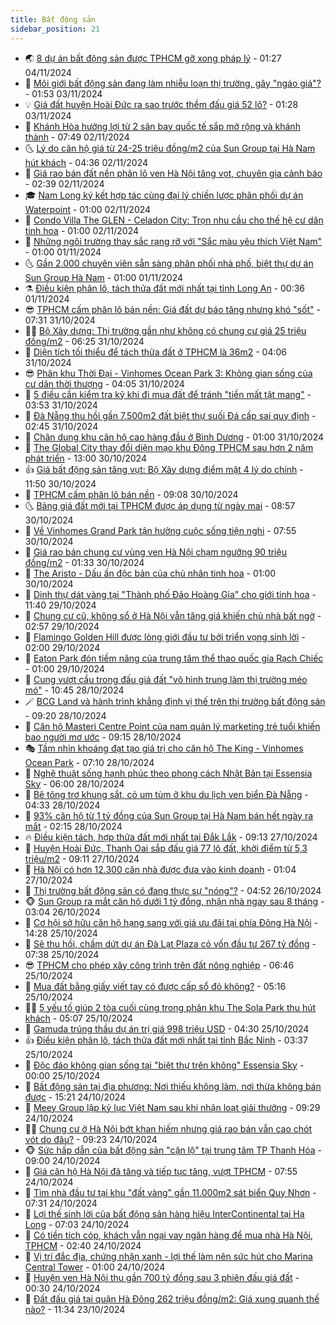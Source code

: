```yaml
---
title: Bất động sản
sidebar_position: 21
---
```


<!-- dantri-bat-dong-san:START -->
- 🌏 [8 dự án bất động sản được TPHCM gỡ xong pháp lý](https://dantri.com.vn/bat-dong-san/8-du-an-bat-dong-san-duoc-tphcm-go-xong-phap-ly-20241104081025992.htm) - 01:27 04/11/2024
- 👹 [Môi giới bất động sản đang làm nhiễu loạn thị trường, gây &quot;ngáo giá&quot;?](https://dantri.com.vn/bat-dong-san/moi-gioi-bat-dong-san-dang-lam-nhieu-loan-thi-truong-gay-ngao-gia-20241102194609521.htm) - 01:53 03/11/2024
- 💡 [Giá đất huyện Hoài Đức ra sao trước thềm đấu giá 52 lô?](https://dantri.com.vn/bat-dong-san/gia-dat-huyen-hoai-duc-ra-sao-truoc-them-dau-gia-52-lo-20241102164545578.htm) - 01:28 03/11/2024
- 🌋 [Khánh Hòa hưởng lợi từ 2 sân bay quốc tế sắp mở rộng và khánh thành](https://dantri.com.vn/bat-dong-san/khanh-hoa-huong-loi-tu-2-san-bay-quoc-te-sap-mo-rong-va-khanh-thanh-20241102141144110.htm) - 07:49 02/11/2024
- 🌜 [Lý do căn hộ giá từ 24-25 triệu đồng/m2 của Sun Group tại Hà Nam hút khách](https://dantri.com.vn/bat-dong-san/ly-do-can-ho-gia-tu-24-25-trieu-dongm2-cua-sun-group-tai-ha-nam-hut-khach-20241102110129731.htm) - 04:36 02/11/2024
- 💃 [Giá rao bán đất nền phân lô ven Hà Nội tăng vọt, chuyên gia cảnh báo](https://dantri.com.vn/bat-dong-san/gia-rao-ban-dat-nen-phan-lo-ven-ha-noi-tang-vot-chuyen-gia-canh-bao-20241101185001419.htm) - 02:39 02/11/2024
- 🎓 [Nam Long ký kết hợp tác cùng đại lý chiến lược phân phối dự án Waterpoint](https://dantri.com.vn/bat-dong-san/nam-long-ky-ket-hop-tac-cung-dai-ly-chien-luoc-phan-phoi-du-an-waterpoint-20241102071434603.htm) - 01:00 02/11/2024
- 🌝 [Condo Villa The GLEN - Celadon City: Trọn nhu cầu cho thế hệ cư dân tinh hoa](https://dantri.com.vn/bat-dong-san/condo-villa-the-glen-celadon-city-tron-nhu-cau-cho-the-he-cu-dan-tinh-hoa-20241102070921404.htm) - 01:00 02/11/2024
- 🧐 [Những ngôi trường thay sắc rạng rỡ với &quot;Sắc màu yêu thích Việt Nam&quot;](https://dantri.com.vn/bat-dong-san/nhung-ngoi-truong-thay-sac-rang-ro-voi-sac-mau-yeu-thich-viet-nam-20241031183857139.htm) - 01:00 01/11/2024
- 🌜 [Gần 2.000 chuyên viên sẵn sàng phân phối nhà phố, biệt thự dự án Sun Group Hà Nam](https://dantri.com.vn/bat-dong-san/gan-2000-chuyen-vien-san-sang-phan-phoi-nha-pho-biet-thu-du-an-sun-group-ha-nam-20241031232154284.htm) - 01:00 01/11/2024
- ⚗️ [Điều kiện phân lô, tách thửa đất mới nhất tại tỉnh Long An](https://dantri.com.vn/bat-dong-san/dieu-kien-phan-lo-tach-thua-dat-moi-nhat-tai-tinh-long-an-20241101032335519.htm) - 00:36 01/11/2024
- 😎 [TPHCM cấm phân lô bán nền: Giá đất dự báo tăng nhưng khó &quot;sốt&quot;](https://dantri.com.vn/bat-dong-san/tphcm-cam-phan-lo-ban-nen-gia-dat-du-bao-tang-nhung-kho-sot-20241031130322467.htm) - 07:31 31/10/2024
- 🧑‍🏫 [Bộ Xây dựng: Thị trường gần như không có chung cư giá 25 triệu đồng/m2](https://dantri.com.vn/bat-dong-san/bo-xay-dung-thi-truong-gan-nhu-khong-co-chung-cu-gia-25-trieu-dongm2-20241031013433474.htm) - 06:25 31/10/2024
- 💪 [Diện tích tối thiểu để tách thửa đất ở TPHCM là 36m2](https://dantri.com.vn/bat-dong-san/dien-tich-toi-thieu-de-tach-thua-dat-o-tphcm-la-36m2-20241031104651925.htm) - 04:06 31/10/2024
- 😎 [Phân khu Thời Đại - Vinhomes Ocean Park 3: Không gian sống của cư dân thời thượng](https://dantri.com.vn/bat-dong-san/phan-khu-thoi-dai-vinhomes-ocean-park-3-khong-gian-song-cua-cu-dan-thoi-thuong-20241031105631047.htm) - 04:05 31/10/2024
- 🧠 [5 điều cần kiểm tra kỹ khi đi mua đất để tránh &quot;tiền mất tật mang&quot;](https://dantri.com.vn/bat-dong-san/5-dieu-can-kiem-tra-ky-khi-di-mua-dat-de-tranh-tien-mat-tat-mang-20241031101415057.htm) - 03:53 31/10/2024
- 🧰 [Đà Nẵng thu hồi gần 7.500m2 đất biệt thự suối Đá cấp sai quy định](https://dantri.com.vn/bat-dong-san/da-nang-thu-hoi-gan-7500m2-dat-biet-thu-suoi-da-cap-sai-quy-dinh-20241030220135310.htm) - 02:45 31/10/2024
- 🤩 [Chân dung khu căn hộ cao hàng đầu ở Bình Dương](https://dantri.com.vn/bat-dong-san/chan-dung-khu-can-ho-cao-hang-dau-o-binh-duong-20241030221255691.htm) - 01:00 31/10/2024
- 🦆 [The Global City thay đổi diện mạo khu Đông TPHCM sau hơn 2 năm phát triển](https://dantri.com.vn/bat-dong-san/the-global-city-thay-doi-dien-mao-khu-dong-tphcm-sau-hon-2-nam-phat-trien-20241030170908513.htm) - 13:00 30/10/2024
- 👍 [Giá bất động sản tăng vụt: Bộ Xây dựng điểm mặt 4 lý do chính](https://dantri.com.vn/bat-dong-san/gia-bat-dong-san-tang-vut-bo-xay-dung-diem-mat-4-ly-do-chinh-20241030171222774.htm) - 11:50 30/10/2024
- 🙉 [TPHCM cấm phân lô bán nền](https://dantri.com.vn/bat-dong-san/tphcm-cam-phan-lo-ban-nen-20241030152140616.htm) - 09:08 30/10/2024
- 🌜 [Bảng giá đất mới tại TPHCM được áp dụng từ ngày mai](https://dantri.com.vn/bat-dong-san/bang-gia-dat-moi-tai-tphcm-duoc-ap-dung-tu-ngay-mai-20241030154232389.htm) - 08:57 30/10/2024
- 🌋 [Về Vinhomes Grand Park tận hưởng cuộc sống tiện nghi](https://dantri.com.vn/bat-dong-san/ve-vinhomes-grand-park-tan-huong-cuoc-song-tien-nghi-20241030143350621.htm) - 07:55 30/10/2024
- 🥰 [Giá rao bán chung cư vùng ven Hà Nội chạm ngưỡng 90 triệu đồng/m2](https://dantri.com.vn/bat-dong-san/gia-rao-ban-chung-cu-vung-ven-ha-noi-cham-nguong-90-trieu-dongm2-20241030014923376.htm) - 01:33 30/10/2024
- 💯 [The Aristo - Dấu ấn độc bản của chủ nhân tinh hoa](https://dantri.com.vn/bat-dong-san/the-aristo-dau-an-doc-ban-cua-chu-nhan-tinh-hoa-20241030071448732.htm) - 01:00 30/10/2024
- 🤩 [Dinh thự dát vàng tại &quot;Thành phố Đảo Hoàng Gia&quot; cho giới tinh hoa](https://dantri.com.vn/bat-dong-san/dinh-thu-dat-vang-tai-thanh-pho-dao-hoang-gia-cho-gioi-tinh-hoa-20241029174646342.htm) - 11:40 29/10/2024
- 💄 [Chung cư cũ, không sổ ở Hà Nội vẫn tăng giá khiến chủ nhà bất ngờ](https://dantri.com.vn/bat-dong-san/chung-cu-cu-khong-so-o-ha-noi-van-tang-gia-khien-chu-nha-bat-ngo-20241028124953010.htm) - 02:57 29/10/2024
- 🦍 [Flamingo Golden Hill được lòng giới đầu tư bởi triển vọng sinh lời](https://dantri.com.vn/bat-dong-san/flamingo-golden-hill-duoc-long-gioi-dau-tu-boi-trien-vong-sinh-loi-20241028151241335.htm) - 02:00 29/10/2024
- 🎡 [Eaton Park đón tiềm năng của trung tâm thể thao quốc gia Rạch Chiếc](https://dantri.com.vn/bat-dong-san/eaton-park-don-tiem-nang-cua-trung-tam-the-thao-quoc-gia-rach-chiec-20241028202440336.htm) - 01:00 29/10/2024
- 🐎 [Cung vượt cầu trong đấu giá đất &quot;vô hình trung làm thị trường méo mó&quot;](https://dantri.com.vn/bat-dong-san/cung-vuot-cau-trong-dau-gia-dat-vo-hinh-trung-lam-thi-truong-meo-mo-20241028173817239.htm) - 10:45 28/10/2024
- 🪄 [BCG Land và hành trình khẳng định vị thế trên thị trường bất động sản](https://dantri.com.vn/bat-dong-san/bcg-land-va-hanh-trinh-khang-dinh-vi-the-tren-thi-truong-bat-dong-san-20241028160348227.htm) - 09:20 28/10/2024
- 💼 [Căn hộ Masteri Centre Point của nam quản lý marketing trẻ tuổi khiến bao người mơ ước](https://dantri.com.vn/bat-dong-san/can-ho-masteri-centre-point-cua-nam-quan-ly-marketing-tre-tuoi-khien-bao-nguoi-mo-uoc-20241028145451910.htm) - 09:15 28/10/2024
- 🎭 [Tầm nhìn khoáng đạt tạo giá trị cho căn hộ The King - Vinhomes Ocean Park](https://dantri.com.vn/bat-dong-san/tam-nhin-khoang-dat-tao-gia-tri-cho-can-ho-the-king-vinhomes-ocean-park-20241028123846498.htm) - 07:10 28/10/2024
- 🐻 [Nghệ thuật sống hạnh phúc theo phong cách Nhật Bản tại Essensia Sky](https://dantri.com.vn/bat-dong-san/nghe-thuat-song-hanh-phuc-theo-phong-cach-nhat-ban-tai-essensia-sky-20241028121641432.htm) - 06:00 28/10/2024
- 💃 [Bê tông trơ khung sắt, cỏ um tùm ở khu du lịch ven biển Đà Nẵng](https://dantri.com.vn/bat-dong-san/be-tong-tro-khung-sat-co-um-tum-o-khu-du-lich-ven-bien-da-nang-20241022160220907.htm) - 04:33 28/10/2024
- 🦣 [93% căn hộ từ 1 tỷ đồng của Sun Group tại Hà Nam bán hết ngày ra mắt](https://dantri.com.vn/bat-dong-san/93-can-ho-tu-1-ty-dong-cua-sun-group-tai-ha-nam-ban-het-ngay-ra-mat-20241028090726828.htm) - 02:15 28/10/2024
- 🔥 [Điều kiện tách, hợp thửa đất mới nhất tại Đắk Lắk](https://dantri.com.vn/bat-dong-san/dieu-kien-tach-hop-thua-dat-moi-nhat-tai-dak-lak-20241026092255177.htm) - 09:13 27/10/2024
- 🤩 [Huyện Hoài Đức, Thanh Oai sắp đấu giá 77 lô đất, khởi điểm từ 5,3 triệu/m2](https://dantri.com.vn/bat-dong-san/huyen-hoai-duc-thanh-oai-sap-dau-gia-77-lo-dat-khoi-diem-tu-53-trieum2-20241027160548177.htm) - 09:11 27/10/2024
- 🥳 [Hà Nội có hơn 12.300 căn nhà được đưa vào kinh doanh](https://dantri.com.vn/bat-dong-san/ha-noi-co-hon-12300-can-nha-duoc-dua-vao-kinh-doanh-20241026155152342.htm) - 01:04 27/10/2024
- 🤗 [Thị trường bất động sản có đang thực sự &quot;nóng&quot;?](https://dantri.com.vn/bat-dong-san/thi-truong-bat-dong-san-co-dang-thuc-su-nong-20241025165938828.htm) - 04:52 26/10/2024
- 🐵 [Sun Group ra mắt căn hộ dưới 1 tỷ đồng, nhận nhà ngay sau 8 tháng](https://dantri.com.vn/bat-dong-san/sun-group-ra-mat-can-ho-duoi-1-ty-dong-nhan-nha-ngay-sau-8-thang-20241026095939571.htm) - 03:04 26/10/2024
- 🤖 [Cơ hội sở hữu căn hộ hạng sang với giá ưu đãi tại phía Đông Hà Nội](https://dantri.com.vn/bat-dong-san/co-hoi-so-huu-can-ho-hang-sang-voi-gia-uu-dai-tai-phia-dong-ha-noi-20241025211520920.htm) - 14:28 25/10/2024
- 👺 [Sẽ thu hồi, chấm dứt dự án Đà Lạt Plaza có vốn đầu tư 267 tỷ đồng](https://dantri.com.vn/bat-dong-san/se-thu-hoi-cham-dut-du-an-da-lat-plaza-co-von-dau-tu-267-ty-dong-20241025123757256.htm) - 07:38 25/10/2024
- 😎 [TPHCM cho phép xây công trình trên đất nông nghiệp](https://dantri.com.vn/bat-dong-san/tphcm-cho-phep-xay-cong-trinh-tren-dat-nong-nghiep-20241025110253007.htm) - 06:46 25/10/2024
- 🤠 [Mua đất bằng giấy viết tay có được cấp sổ đỏ không?](https://dantri.com.vn/bat-dong-san/mua-dat-bang-giay-viet-tay-co-duoc-cap-so-do-khong-20241025105822494.htm) - 05:16 25/10/2024
- 👨‍🏫 [5 yếu tố giúp 2 tòa cuối cùng trong phân khu The Sola Park thu hút khách](https://dantri.com.vn/bat-dong-san/5-yeu-to-giup-2-toa-cuoi-cung-trong-phan-khu-the-sola-park-thu-hut-khach-20241025114833360.htm) - 05:07 25/10/2024
- 🧰 [Gamuda trúng thầu dự án trị giá 998 triệu USD](https://dantri.com.vn/bat-dong-san/gamuda-trung-thau-du-an-tri-gia-998-trieu-usd-20241025105736911.htm) - 04:30 25/10/2024
- 👍 [Điều kiện phân lô, tách thửa đất mới nhất tại tỉnh Bắc Ninh](https://dantri.com.vn/bat-dong-san/dieu-kien-phan-lo-tach-thua-dat-moi-nhat-tai-tinh-bac-ninh-20241025014916304.htm) - 03:37 25/10/2024
- 🌈 [Độc đáo không gian sống tại &quot;biệt thự trên không&quot; Essensia Sky](https://dantri.com.vn/bat-dong-san/doc-dao-khong-gian-song-tai-biet-thu-tren-khong-essensia-sky-20241025052450672.htm) - 00:00 25/10/2024
- 🐲 [Bất động sản tại địa phương: Nơi thiếu không làm, nơi thừa không bán được](https://dantri.com.vn/bat-dong-san/bat-dong-san-tai-dia-phuong-noi-thieu-khong-lam-noi-thua-khong-ban-duoc-20241024182226608.htm) - 15:21 24/10/2024
- 💄 [Meey Group lập kỷ lục Việt Nam sau khi nhận loạt giải thưởng](https://dantri.com.vn/bat-dong-san/meey-group-lap-ky-luc-viet-nam-sau-khi-nhan-loat-giai-thuong-20241024161010404.htm) - 09:29 24/10/2024
- 👨‍🏫 [Chung cư ở Hà Nội bớt khan hiếm nhưng giá rao bán vẫn cao chót vót do đâu?](https://dantri.com.vn/bat-dong-san/chung-cu-o-ha-noi-bot-khan-hiem-nhung-gia-rao-ban-van-cao-chot-vot-do-dau-20241024155319977.htm) - 09:23 24/10/2024
- 🐵 [Sức hấp dẫn của bất động sản &quot;cận lộ&quot; tại trung tâm TP Thanh Hóa](https://dantri.com.vn/bat-dong-san/suc-hap-dan-cua-bat-dong-san-can-lo-tai-trung-tam-tp-thanh-hoa-20241024153502876.htm) - 09:00 24/10/2024
- 🎉 [Giá căn hộ Hà Nội đã tăng và tiếp tục tăng, vượt TPHCM](https://dantri.com.vn/bat-dong-san/gia-can-ho-ha-noi-da-tang-va-tiep-tuc-tang-vuot-tphcm-20241024140919263.htm) - 07:55 24/10/2024
- 💫 [Tìm nhà đầu tư tại khu &quot;đất vàng&quot; gần 11.000m2 sát biển Quy Nhơn](https://dantri.com.vn/bat-dong-san/tim-nha-dau-tu-tai-khu-dat-vang-gan-11000m2-sat-bien-quy-nhon-20241023172202486.htm) - 07:31 24/10/2024
- 🦄 [Lợi thế sinh lời của bất động sản hàng hiệu InterContinental tại Hạ Long](https://dantri.com.vn/bat-dong-san/loi-the-sinh-loi-cua-bat-dong-san-hang-hieu-intercontinental-tai-ha-long-20241024140308836.htm) - 07:03 24/10/2024
- 🌮 [Có tiền tích cóp, khách vẫn ngại vay ngân hàng để mua nhà Hà Nội, TPHCM](https://dantri.com.vn/kinh-doanh/co-tien-tich-cop-khach-van-ngai-vay-ngan-hang-de-mua-nha-ha-noi-tphcm-20241023085716466.htm) - 02:40 24/10/2024
- 💯 [Vị trí đắc địa, chứng nhận xanh - lợi thế làm nên sức hút cho Marina Central Tower](https://dantri.com.vn/bat-dong-san/vi-tri-dac-dia-chung-nhan-xanh-loi-the-lam-nen-suc-hut-cho-marina-central-tower-20241023140629960.htm) - 01:00 24/10/2024
- 🌊 [Huyện ven Hà Nội thu gần 700 tỷ đồng sau 3 phiên đấu giá đất](https://dantri.com.vn/bat-dong-san/huyen-ven-ha-noi-thu-gan-700-ty-dong-sau-3-phien-dau-gia-dat-20241024025313540.htm) - 00:30 24/10/2024
- 🤖 [Đất đấu giá tại quận Hà Đông 262 triệu đồng/m2: Giá xung quanh thế nào?](https://dantri.com.vn/bat-dong-san/dat-dau-gia-tai-quan-ha-dong-262-trieu-dongm2-gia-xung-quanh-the-nao-20241023174115158.htm) - 11:34 23/10/2024<!-- dantri-bat-dong-san:END -->
